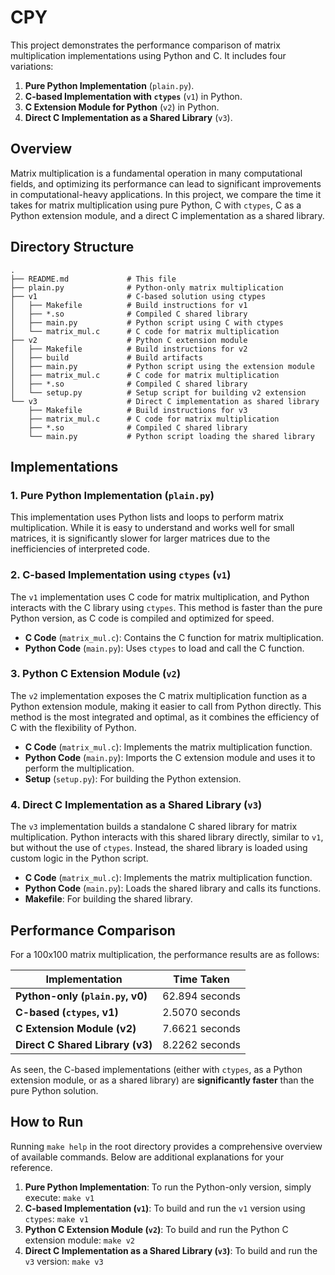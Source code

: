 # CPY

This project demonstrates the performance comparison of matrix multiplication implementations using Python and C. It includes four variations:

1. **Pure Python Implementation** (`plain.py`).
2. **C-based Implementation with `ctypes`** (`v1`) in Python.
3. **C Extension Module for Python** (`v2`) in Python.
4. **Direct C Implementation as a Shared Library** (`v3`).

## Overview

Matrix multiplication is a fundamental operation in many computational fields, and optimizing its performance can lead to significant improvements in computational-heavy applications. In this project, we compare the time it takes for matrix multiplication using pure Python, C with `ctypes`, C as a Python extension module, and a direct C implementation as a shared library.

## Directory Structure

```
.
├── README.md             # This file
├── plain.py              # Python-only matrix multiplication
├── v1                    # C-based solution using ctypes
│   ├── Makefile          # Build instructions for v1
│   ├── *.so              # Compiled C shared library 
│   ├── main.py           # Python script using C with ctypes
│   └── matrix_mul.c      # C code for matrix multiplication
├── v2                    # Python C extension module
│   ├── Makefile          # Build instructions for v2
│   ├── build             # Build artifacts
│   ├── main.py           # Python script using the extension module
│   ├── matrix_mul.c      # C code for matrix multiplication
│   ├── *.so              # Compiled C shared library 
│   └── setup.py          # Setup script for building v2 extension
└── v3                    # Direct C implementation as shared library
    ├── Makefile          # Build instructions for v3
    ├── matrix_mul.c      # C code for matrix multiplication
    ├── *.so              # Compiled C shared library 
    └── main.py           # Python script loading the shared library
```

## Implementations

### 1. **Pure Python Implementation** (`plain.py`)

This implementation uses Python lists and loops to perform matrix multiplication. While it is easy to understand and works well for small matrices, it is significantly slower for larger matrices due to the inefficiencies of interpreted code.

### 2. **C-based Implementation using `ctypes`** (`v1`)

The `v1` implementation uses C code for matrix multiplication, and Python interacts with the C library using `ctypes`. This method is faster than the pure Python version, as C code is compiled and optimized for speed.

- **C Code** (`matrix_mul.c`): Contains the C function for matrix multiplication.
- **Python Code** (`main.py`): Uses `ctypes` to load and call the C function.

### 3. **Python C Extension Module** (`v2`)

The `v2` implementation exposes the C matrix multiplication function as a Python extension module, making it easier to call from Python directly. This method is the most integrated and optimal, as it combines the efficiency of C with the flexibility of Python.

- **C Code** (`matrix_mul.c`): Implements the matrix multiplication function.
- **Python Code** (`main.py`): Imports the C extension module and uses it to perform the multiplication.
- **Setup** (`setup.py`): For building the Python extension.

### 4. **Direct C Implementation as a Shared Library** (`v3`)

The `v3` implementation builds a standalone C shared library for matrix multiplication. Python interacts with this shared library directly, similar to `v1`, but without the use of `ctypes`. Instead, the shared library is loaded using custom logic in the Python script.

- **C Code** (`matrix_mul.c`): Implements the matrix multiplication function.
- **Python Code** (`main.py`): Loads the shared library and calls its functions.
- **Makefile**: For building the shared library.

## Performance Comparison

For a 100x100 matrix multiplication, the performance results are as follows:

| Implementation                       | Time Taken       |
|--------------------------------------|------------------|
| **Python-only (`plain.py`, v0)**     | 62.894 seconds   |
| **C-based (`ctypes`, v1)**           | 2.5070 seconds   |
| **C Extension Module (v2)**          | 7.6621 seconds   |
| **Direct C Shared Library (v3)**     | 8.2262 seconds   |

As seen, the C-based implementations (either with `ctypes`, as a Python extension module, or as a shared library) are **significantly faster** than the pure Python solution.

## How to Run

Running `make help` in the root directory provides a comprehensive overview of available commands. Below are additional explanations for your reference.

1. **Pure Python Implementation**: To run the Python-only version, simply execute: `make v1`
2. **C-based Implementation (`v1`)**: To build and run the `v1` version using `ctypes`: `make v1`
3. **Python C Extension Module (`v2`)**: To build and run the Python C extension module: `make v2`
4. **Direct C Implementation as a Shared Library (`v3`)**: To build and run the `v3` version: `make v3`
